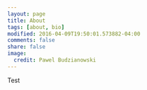 ```yaml
---
layout: page
title: About
tags: [about, bio]
modified: 2016-04-09T19:50:01.573882-04:00
comments: false
share: false
image:
  credit: Pawel Budzianowski
---
```


Test
